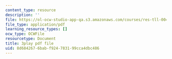 ```yaml
---
content_type: resource
description: ''
file: https://ol-ocw-studio-app-qa.s3.amazonaws.com/courses/res-tll-004-stem-concept-videos-fall-2013/8d6842676babf924783199cca4dbc486_Zg6wQdMFO2c.pdf
file_type: application/pdf
learning_resource_types: []
ocw_type: OCWFile
resourcetype: Document
title: 3play pdf file
uid: 8d684267-6bab-f924-7831-99cca4dbc486
---
```


